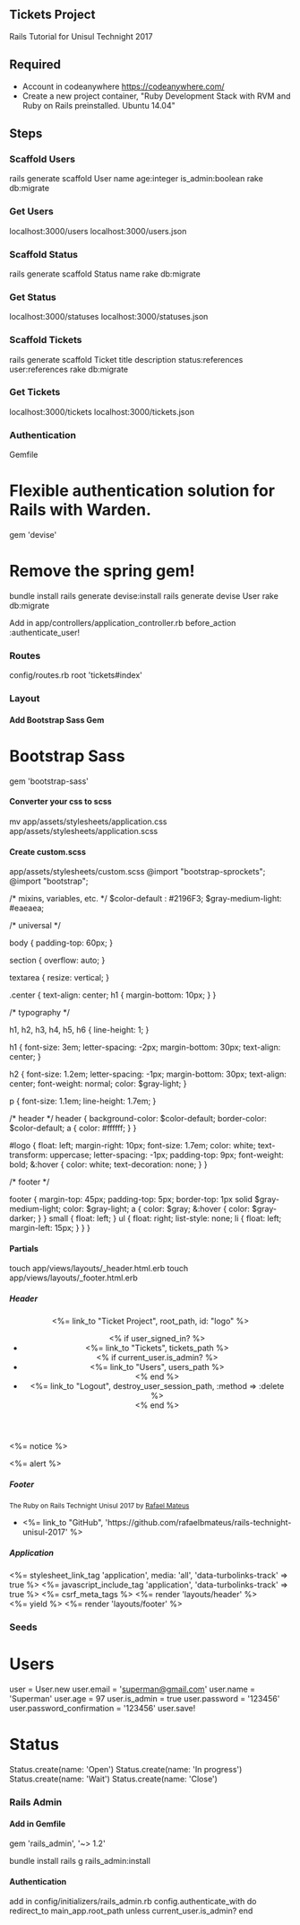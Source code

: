 ## Tickets Project
Rails Tutorial for Unisul Technight 2017

## Required
- Account in codeanywhere https://codeanywhere.com/
- Create a new project container, "Ruby Development Stack with RVM and Ruby on Rails preinstalled.	Ubuntu 14.04"

## Steps
### Scaffold Users
  rails generate scaffold User name age:integer is_admin:boolean
  rake db:migrate
  
### Get Users
  localhost:3000/users
  localhost:3000/users.json

### Scaffold Status
  rails generate scaffold Status name
  rake db:migrate
  
### Get Status
  localhost:3000/statuses
  localhost:3000/statuses.json
  
### Scaffold Tickets
  rails generate scaffold Ticket title description status:references user:references
  rake db:migrate
  
### Get Tickets
  localhost:3000/tickets
  localhost:3000/tickets.json
  
### Authentication
  Gemfile
  # Flexible authentication solution for Rails with Warden. 
  gem 'devise'
  # Remove the spring gem!
  
  bundle install
  rails generate devise:install
  rails generate devise User
  rake db:migrate

Add in app/controllers/application_controller.rb
  before_action :authenticate_user!

### Routes
  config/routes.rb
  root 'tickets#index'
  
### Layout
#### Add Bootstrap Sass Gem
  # Bootstrap Sass
  gem 'bootstrap-sass'
  
#### Converter your css to scss
  mv app/assets/stylesheets/application.css app/assets/stylesheets/application.scss
  
#### Create custom.scss
  app/assets/stylesheets/custom.scss
  @import "bootstrap-sprockets";
  @import "bootstrap";

  /* mixins, variables, etc. */
  $color-default  : #2196F3;
  $gray-medium-light: #eaeaea;

  /* universal */

  body {
    padding-top: 60px;
  }

  section {
    overflow: auto;
  }

  textarea {
    resize: vertical;
  }

  .center {
    text-align: center;
    h1 {
      margin-bottom: 10px;
    }
  }

  /* typography */

  h1, h2, h3, h4, h5, h6 {
    line-height: 1;
  }

  h1 {
    font-size: 3em;
    letter-spacing: -2px;
    margin-bottom: 30px;
    text-align: center;
  }

  h2 {
    font-size: 1.2em;
    letter-spacing: -1px;
    margin-bottom: 30px;
    text-align: center;
    font-weight: normal;
    color: $gray-light;
  }

  p {
    font-size: 1.1em;
    line-height: 1.7em;
  }


  /* header */
  header {
    background-color: $color-default;
    border-color: $color-default;
    a {
      color: #ffffff;
    }
  }

  #logo {
    float: left;
    margin-right: 10px;
    font-size: 1.7em;
    color: white;
    text-transform: uppercase;
    letter-spacing: -1px;
    padding-top: 9px;
    font-weight: bold;
    &:hover {
      color: white;
      text-decoration: none;
    }
  }

  /* footer */

  footer {
    margin-top: 45px;
    padding-top: 5px;
    border-top: 1px solid $gray-medium-light;
    color: $gray-light;
    a {
      color: $gray;
      &:hover {
        color: $gray-darker;
      }
    }
    small {
      float: left;
    }
    ul {
      float: right;
      list-style: none;
      li {
        float: left;
        margin-left: 15px;
      }
    }
  }
  
#### Partials
  touch app/views/layouts/_header.html.erb
  touch app/views/layouts/_footer.html.erb
##### Header
<header class="navbar navbar-fixed-top">
  <div class="container">
    <%= link_to "Ticket Project", root_path, id: "logo" %>
    <nav>
      <ul class="nav navbar-nav navbar-right">
        <% if user_signed_in? %>
          <li><%= link_to "Tickets", tickets_path %></li>
          <% if current_user.is_admin? %>
            <li><%= link_to "Users", users_path %></li>
          <% end %>
          <li><%= link_to "Logout", destroy_user_session_path, :method => :delete %></li>
        <% end %>
      </ul>
    </nav>
  </div>
</header>

<p class="notice"><%= notice %></p>
<p class="alert"><%= alert %></p>
  
##### Footer
<footer class="footer">
  <small>
    The Ruby on Rails Technight Unisul 2017
    by <a href="http://www.rafaelbmateus.com.br/">Rafael Mateus</a>
  </small>
  <nav>
    <ul>
      <li><%= link_to "GitHub", 'https://github.com/rafaelbmateus/rails-technight-unisul-2017' %></li>
    </ul>
  </nav>
</footer>
  
##### Application
<!DOCTYPE html>
<html>
<head>
  <title>Rails Technight Unisul 2017</title>
  <%= stylesheet_link_tag    'application', media: 'all', 'data-turbolinks-track' => true %>
  <%= javascript_include_tag 'application', 'data-turbolinks-track' => true %>
  <%= csrf_meta_tags %>
</head>
<body>
  <%= render 'layouts/header' %>
  <div class="container">
    <%= yield %>
    <%= render 'layouts/footer' %>
  </div>  
</body>
</html>

  
### Seeds
# Users
user = User.new
user.email = 'superman@gmail.com'
user.name = 'Superman'
user.age = 97
user.is_admin = true
user.password = '123456'
user.password_confirmation = '123456'
user.save!

# Status
Status.create(name: 'Open')
Status.create(name: 'In progress')
Status.create(name: 'Wait')
Status.create(name: 'Close')
  
### Rails Admin
#### Add in Gemfile
  gem 'rails_admin', '~> 1.2'

  bundle install
  rails g rails_admin:install
  
#### Authentication
  add in config/initializers/rails_admin.rb
  config.authenticate_with do
    redirect_to main_app.root_path unless
    current_user.is_admin?
  end


  
  